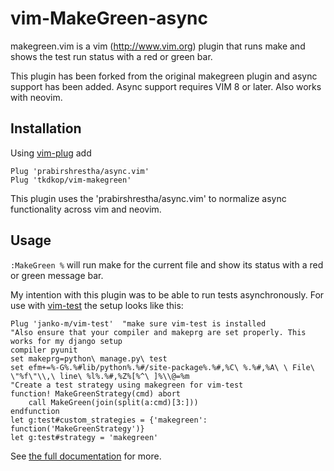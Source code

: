 vim-MakeGreen-async
===================

makegreen.vim is a vim (http://www.vim.org) plugin that runs make and shows the
test run status with a red or green bar.

This plugin has been forked from the original makegreen plugin and async support has been 
added. Async support requires VIM 8 or later. Also works with neovim.

Installation
------------

Using [vim-plug](https://github.com/junegunn/vim-plug) add

```vim
Plug 'prabirshrestha/async.vim'
Plug 'tkdkop/vim-makegreen'
```

This plugin uses the 'prabirshrestha/async.vim' to normalize async functionality across 
vim and neovim.

Usage
-----

`:MakeGreen %` will run make for the current file and show its status with a red or green message bar.


My intention with this plugin was to be able to run tests asynchronously. For use with
[vim-test](https://github.com/janko-m/vim-test) the setup looks like this:

```vim
Plug 'janko-m/vim-test'  "make sure vim-test is installed
"Also ensure that your compiler and makeprg are set properly. This works for my django setup
compiler pyunit
set makeprg=python\ manage.py\ test
set efm+=%-G%.%#lib/python%.%#/site-package%.%#,%C\ %.%#,%A\ \ File\ \"%f\"\\,\ line\ %l%.%#,%Z%[%^\ ]%\\@=%m
"Create a test strategy using makegreen for vim-test
function! MakeGreenStrategy(cmd) abort
    call MakeGreen(join(split(a:cmd)[3:]))
endfunction
let g:test#custom_strategies = {'makegreen': function('MakeGreenStrategy')}
let g:test#strategy = 'makegreen'
```

See [the full documentation] for more.

[the full documentation]: doc/makegreen.txt
